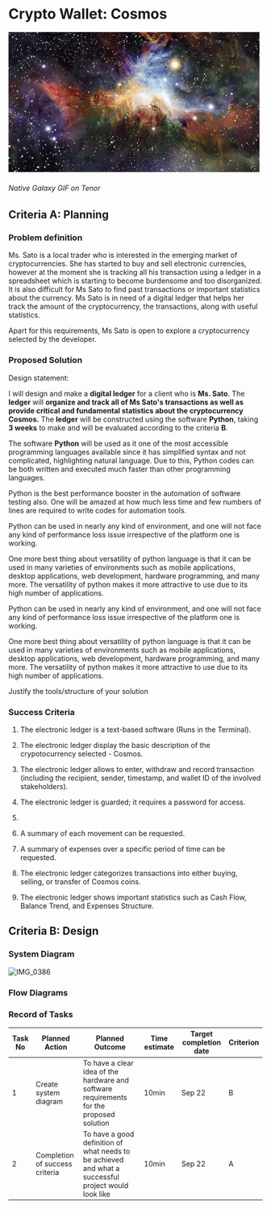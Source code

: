 # Crypto Wallet: Cosmos
![](galaxy.gif)  
###### Native Galaxy GIF on Tenor

## Criteria A: Planning

### Problem definition

Ms. Sato is a local trader who is interested in the emerging market of cryptocurrencies. She has started to buy and sell electronic currencies, however at the moment she is tracking all his transaction using a ledger in a spreadsheet which is starting to become burdensome and too disorganized. It is also difficult for Ms Sato to find past transactions or important statistics about the currency. Ms Sato is in need of a digital ledger that helps her track the amount of the cryptocurrency, the transactions, along with useful statistics. 

Apart for this requirements, Ms Sato is open to explore a cryptocurrency selected by the developer.

### Proposed Solution

Design statement:

I will design and make a **digital ledger** for a client who is **Ms. Sato**. The **ledger** will **organize and track all of Ms Sato's transactions as well as provide critical and fundamental statistics about the cryptocurrency Cosmos.** The **ledger** will be constructed using the software **Python**, taking **3 weeks** to make and will be evaluated according to the criteria **B**.

The software **Python** will be used as it one of the most accessible programming languages available since it has simplified syntax and not complicated, highlighting natural language. Due to this, Python codes can be both written and executed much faster than other programming languages.

Python is the best performance booster in the automation of software testing also. One will be amazed at how much less time and few numbers of lines are required to write codes for automation tools.

 Python can be used in nearly any kind of environment, and one will not face any kind of performance loss issue irrespective of the platform one is working.

One more best thing about versatility of python language is that it can be used in many varieties of environments such as mobile applications, desktop applications, web development, hardware programming, and many more. The versatility of python makes it more attractive to use due to its high number of applications.

 Python can be used in nearly any kind of environment, and one will not face any kind of performance loss issue irrespective of the platform one is working.

One more best thing about versatility of python language is that it can be used in many varieties of environments such as mobile applications, desktop applications, web development, hardware programming, and many more. The versatility of python makes it more attractive to use due to its high number of applications.

Justify the tools/structure of your solution

### Success Criteria
1. The electronic ledger is a text-based software (Runs in the Terminal).
2. The electronic ledger display the basic description of the crypotocurrency selected - Cosmos.
3. The electronic ledger allows to enter, withdraw and record transaction (including the recipient, sender, timestamp, and wallet ID of the involved stakeholders).
4. The electronic ledger is guarded; it requires a password for access.
5. 



6. A summary of each movement can be requested. 
7. A summary of expenses over a specific period of time can be requested. 

5. The electronic ledger categorizes transactions into either buying, selling, or transfer of Cosmos coins.
6. The electronic ledger shows important statistics such as Cash Flow, Balance Trend, and Expenses Structure.


## Criteria B: Design

### System Diagram
![IMG_0386](https://user-images.githubusercontent.com/105724334/192507574-2205c252-8e71-430e-b16c-c90861c5df8b.jpg)

### Flow Diagrams

### Record of Tasks
| Task No | Planned Action                                                | Planned Outcome                                                                                                 | Time estimate | Target completion date | Criterion |
|---------|---------------------------------------------------------------|-----------------------------------------------------------------------------------------------------------------|---------------|------------------------|-----------|
| 1       | Create system diagram                                         | To have a clear idea of the hardware and software requirements for the proposed solution                        | 10min         | Sep 22                | B         |
| 2       | Completion of success criteria                                         | To have a good definition of what needs to be achieved and what a successful project would look like                        | 10min         | Sep 22               | A         |


